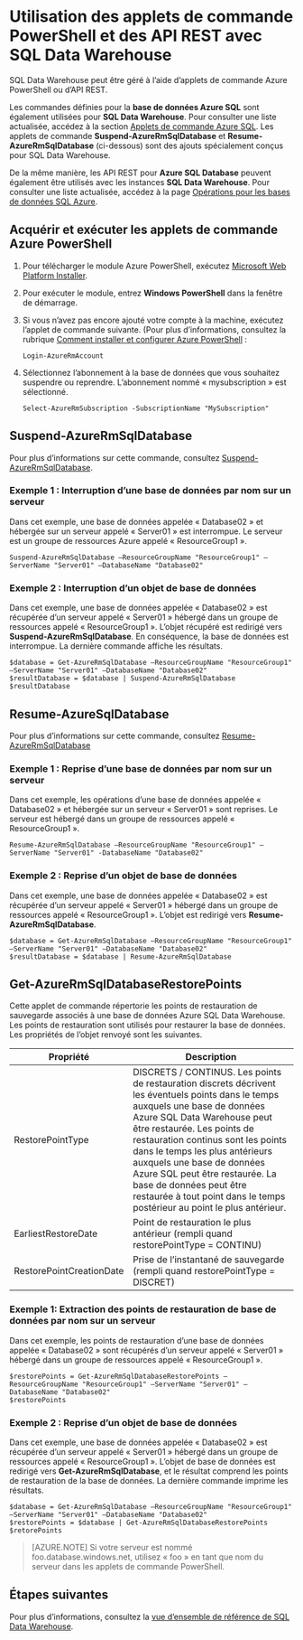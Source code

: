 <properties
   pageTitle="Utilisation des applets de commande PowerShell et des API REST avec SQL Data Warehouse"
   description="Interrompre et redémarrer SQL Data Warehouse à l’aide d’applets de commande PowerShell"
   services="sql-data-warehouse"
   documentationCenter="NA"
   authors="barbkess"
   manager="barbkess"
   editor=""/>

<tags
   ms.service="sql-data-warehouse"
   ms.devlang="NA"
   ms.topic="article"
   ms.tgt_pltfrm="NA"
   ms.workload="data-services"
   ms.date="03/03/2016"
   ms.author="barbkess;mausher;sonyama"/>

# Utilisation des applets de commande PowerShell et des API REST avec SQL Data Warehouse

SQL Data Warehouse peut être géré à l’aide d’applets de commande Azure PowerShell ou d’API REST.

Les commandes définies pour la **base de données Azure SQL** sont également utilisées pour **SQL Data Warehouse**. Pour consulter une liste actualisée, accédez à la section [Applets de commande Azure SQL](https://msdn.microsoft.com/library/mt574084.aspx). Les applets de commande **Suspend-AzureRmSqlDatabase** et **Resume-AzureRmSqlDatabase** (ci-dessous) sont des ajouts spécialement conçus pour SQL Data Warehouse.

De la même manière, les API REST pour **Azure SQL Database** peuvent également être utilisés avec les instances **SQL Data Warehouse**. Pour consulter une liste actualisée, accédez à la page [Opérations pour les bases de données SQL Azure](https://msdn.microsoft.com/library/azure/dn505719.aspx).

## Acquérir et exécuter les applets de commande Azure PowerShell

1. Pour télécharger le module Azure PowerShell, exécutez [Microsoft Web Platform Installer](http://go.microsoft.com/fwlink/p/?linkid=320376&clcid=0x409).
2. Pour exécuter le module, entrez **Windows PowerShell** dans la fenêtre de démarrage.
3. Si vous n’avez pas encore ajouté votre compte à la machine, exécutez l’applet de commande suivante. (Pour plus d’informations, consultez la rubrique [Comment installer et configurer Azure PowerShell]() :

	```
	Login-AzureRmAccount
	```

3. Sélectionnez l’abonnement à la base de données que vous souhaitez suspendre ou reprendre. L’abonnement nommé « mysubscription » est sélectionné.

	```
	Select-AzureRmSubscription -SubscriptionName "MySubscription"
	```

## Suspend-AzureRmSqlDatabase

Pour plus d’informations sur cette commande, consultez [Suspend-AzureRmSqlDatabase](https://msdn.microsoft.com/library/mt619337.aspx).

### Exemple 1 : Interruption d’une base de données par nom sur un serveur

Dans cet exemple, une base de données appelée « Database02 » et hébergée sur un serveur appelé « Server01 » est interrompue. Le serveur est un groupe de ressources Azure appelé « ResourceGroup1 ».

```
Suspend-AzureRmSqlDatabase –ResourceGroupName "ResourceGroup1" –ServerName "Server01" –DatabaseName "Database02"
```

### Exemple 2 : Interruption d’un objet de base de données

Dans cet exemple, une base de données appelée « Database02 » est récupérée d’un serveur appelé « Server01 » hébergé dans un groupe de ressources appelé « ResourceGroup1 ». L’objet récupéré est redirigé vers **Suspend-AzureRmSqlDatabase**. En conséquence, la base de données est interrompue. La dernière commande affiche les résultats.

```
$database = Get-AzureRmSqlDatabase –ResourceGroupName "ResourceGroup1" –ServerName "Server01" –DatabaseName "Database02"
$resultDatabase = $database | Suspend-AzureRmSqlDatabase
$resultDatabase
```

## Resume-AzureSqlDatabase

Pour plus d’informations sur cette commande, consultez [Resume-AzureRmSqlDatabase](https://msdn.microsoft.com/library/mt619347.aspx)

### Exemple 1 : Reprise d’une base de données par nom sur un serveur

Dans cet exemple, les opérations d’une base de données appelée « Database02 » et hébergée sur un serveur « Server01 » sont reprises. Le serveur est hébergé dans un groupe de ressources appelé « ResourceGroup1 ».

```
Resume-AzureRmSqlDatabase –ResourceGroupName "ResourceGroup1" –ServerName "Server01" -DatabaseName "Database02"
```

### Exemple 2 : Reprise d’un objet de base de données

Dans cet exemple, une base de données appelée « Database02 » est récupérée d’un serveur appelé « Server01 » hébergé dans un groupe de ressources appelé « ResourceGroup1 ». L’objet est redirigé vers **Resume-AzureRmSqlDatabase**.

```
$database = Get-AzureRmSqlDatabase –ResourceGroupName "ResourceGroup1" –ServerName "Server01" –DatabaseName "Database02"
$resultDatabase = $database | Resume-AzureRmSqlDatabase
```

## Get-AzureRmSqlDatabaseRestorePoints

Cette applet de commande répertorie les points de restauration de sauvegarde associés à une base de données Azure SQL Data Warehouse. Les points de restauration sont utilisés pour restaurer la base de données. Les propriétés de l’objet renvoyé sont les suivantes.

Propriété|Description
---|---
RestorePointType|DISCRETS / CONTINUS. Les points de restauration discrets décrivent les éventuels points dans le temps auxquels une base de données Azure SQL Data Warehouse peut être restaurée. Les points de restauration continus sont les points dans le temps les plus antérieurs auxquels une base de données Azure SQL peut être restaurée. La base de données peut être restaurée à tout point dans le temps postérieur au point le plus antérieur.
EarliestRestoreDate|Point de restauration le plus antérieur (rempli quand restorePointType = CONTINU)
RestorePointCreationDate |Prise de l’instantané de sauvegarde (rempli quand restorePointType = DISCRET)

### Exemple 1: Extraction des points de restauration de base de données par nom sur un serveur
Dans cet exemple, les points de restauration d’une base de données appelée « Database02 » sont récupérés d’un serveur appelé « Server01 » hébergé dans un groupe de ressources appelé « ResourceGroup1 ».

```
$restorePoints = Get-AzureRmSqlDatabaseRestorePoints –ResourceGroupName "ResourceGroup1" –ServerName "Server01" –DatabaseName "Database02"
$restorePoints
```


### Exemple 2 : Reprise d’un objet de base de données

Dans cet exemple, une base de données appelée « Database02 » est récupérée d’un serveur appelé « Server01 » hébergé dans un groupe de ressources appelé « ResourceGroup1 ». L’objet de base de données est redirigé vers **Get-AzureRmSqlDatabase**, et le résultat comprend les points de restauration de la base de données. La dernière commande imprime les résultats.

```
$database = Get-AzureRmSqlDatabase –ResourceGroupName "ResourceGroup1" –ServerName "Server01" –DatabaseName "Database02"
$restorePoints = $database | Get-AzureRmSqlDatabaseRestorePoints
$retorePoints
```


> [AZURE.NOTE] Si votre serveur est nommé foo.database.windows.net, utilisez « foo » en tant que nom du serveur dans les applets de commande PowerShell.


## Étapes suivantes
Pour plus d’informations, consultez la [vue d’ensemble de référence de SQL Data Warehouse][].

<!--Image references-->

<!--Article references-->
[vue d’ensemble de référence de SQL Data Warehouse]: sql-data-warehouse-overview-reference.md
[How to install and configure Azure PowerShell]: ../articles/powershell-install-configure.md

<!--MSDN references-->


<!--Other Web references-->
[gog]: http://google.com/
[yah]: http://search.yahoo.com/
[msn]: http://search.msn.com/

<!---------HONumber=AcomDC_0309_2016-->